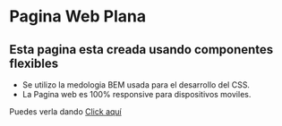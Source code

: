 # Pagina Web Plana

## Esta pagina esta creada usando componentes flexibles

- Se utilizo la medologia BEM usada para el desarrollo del CSS.
- La Pagina web es 100% responsive para dispositivos moviles.

Puedes verla dando [Click aquí](https://mpercif.github.io/pagina_web/)
